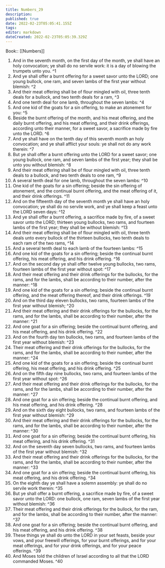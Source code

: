 ```yaml
---
title: Numbers_29
description: 
published: true
date: 2022-02-23T05:05:41.155Z
tags: 
editor: markdown
dateCreated: 2022-02-23T05:05:39.329Z
---
```


 Book:: [[Numbers]]
 1. And in the seventh month, on the first day of the month, ye shall have an holy convocation; ye shall do no servile work: it is a day of blowing the trumpets unto you. ^1
 2. And ye shall offer a burnt offering for a sweet savor unto the LORD; one young bullock, one ram, and seven lambs of the first year without blemish: ^2
 3. And their meat offering shall be of flour mingled with oil, three tenth deals for a bullock, and two tenth deals for a ram, ^3
 4. And one tenth deal for one lamb, throughout the seven lambs: ^4
 5. And one kid of the goats for a sin offering, to make an atonement for you: ^5
 6. Beside the burnt offering of the month, and his meat offering, and the daily burnt offering, and his meat offering, and their drink offerings, according unto their manner, for a sweet savor, a sacrifice made by fire unto the LORD. ^6
 7. And ye shall have on the tenth day of this seventh month an holy convocation; and ye shall afflict your souls: ye shall not do any work therein: ^7
 8. But ye shall offer a burnt offering unto the LORD for a sweet savor; one young bullock, one ram, and seven lambs of the first year; they shall be unto you without blemish: ^8
 9. And their meat offering shall be of flour mingled with oil, three tenth deals to a bullock, and two tenth deals to one ram, ^9
 10. A several tenth deal for one lamb, throughout the seven lambs: ^10
 11. One kid of the goats for a sin offering; beside the sin offering of atonement, and the continual burnt offering, and the meat offering of it, and their drink offerings. ^11
 12. And on the fifteenth day of the seventh month ye shall have an holy convocation; ye shall do no servile work, and ye shall keep a feast unto the LORD seven days: ^12
 13. And ye shall offer a burnt offering, a sacrifice made by fire, of a sweet savor unto the LORD; thirteen young bullocks, two rams, and fourteen lambs of the first year; they shall be without blemish: ^13
 14. And their meat offering shall be of flour mingled with oil, three tenth deals unto every bullock of the thirteen bullocks, two tenth deals to each ram of the two rams, ^14
 15. And a several tenth deal to each lamb of the fourteen lambs: ^15
 16. And one kid of the goats for a sin offering; beside the continual burnt offering, his meat offering, and his drink offering. ^16
 17. And on the second day ye shall offer twelve young bullocks, two rams, fourteen lambs of the first year without spot: ^17
 18. And their meat offering and their drink offerings for the bullocks, for the rams, and for the lambs, shall be according to their number, after the manner: ^18
 19. And one kid of the goats for a sin offering; beside the continual burnt offering, and the meat offering thereof, and their drink offerings. ^19
 20. And on the third day eleven bullocks, two rams, fourteen lambs of the first year without blemish; ^20
 21. And their meat offering and their drink offerings for the bullocks, for the rams, and for the lambs, shall be according to their number, after the manner: ^21
 22. And one goat for a sin offering; beside the continual burnt offering, and his meat offering, and his drink offering. ^22
 23. And on the fourth day ten bullocks, two rams, and fourteen lambs of the first year without blemish: ^23
 24. Their meat offering and their drink offerings for the bullocks, for the rams, and for the lambs, shall be according to their number, after the manner: ^24
 25. And one kid of the goats for a sin offering; beside the continual burnt offering, his meat offering, and his drink offering. ^25
 26. And on the fifth day nine bullocks, two rams, and fourteen lambs of the first year without spot: ^26
 27. And their meat offering and their drink offerings for the bullocks, for the rams, and for the lambs, shall be according to their number, after the manner: ^27
 28. And one goat for a sin offering; beside the continual burnt offering, and his meat offering, and his drink offering. ^28
 29. And on the sixth day eight bullocks, two rams, and fourteen lambs of the first year without blemish: ^29
 30. And their meat offering and their drink offerings for the bullocks, for the rams, and for the lambs, shall be according to their number, after the manner: ^30
 31. And one goat for a sin offering; beside the continual burnt offering, his meat offering, and his drink offering. ^31
 32. And on the seventh day seven bullocks, two rams, and fourteen lambs of the first year without blemish: ^32
 33. And their meat offering and their drink offerings for the bullocks, for the rams, and for the lambs, shall be according to their number, after the manner: ^33
 34. And one goat for a sin offering; beside the continual burnt offering, his meat offering, and his drink offering. ^34
 35. On the eighth day ye shall have a solemn assembly: ye shall do no servile work therein: ^35
 36. But ye shall offer a burnt offering, a sacrifice made by fire, of a sweet savor unto the LORD: one bullock, one ram, seven lambs of the first year without blemish: ^36
 37. Their meat offering and their drink offerings for the bullock, for the ram, and for the lambs, shall be according to their number, after the manner: ^37
 38. And one goat for a sin offering; beside the continual burnt offering, and his meat offering, and his drink offering. ^38
 39. These things ye shall do unto the LORD in your set feasts, beside your vows, and your freewill offerings, for your burnt offerings, and for your meat offerings, and for your drink offerings, and for your peace offerings. ^39
 40. And Moses told the children of Israel according to all that the LORD commanded Moses. ^40

